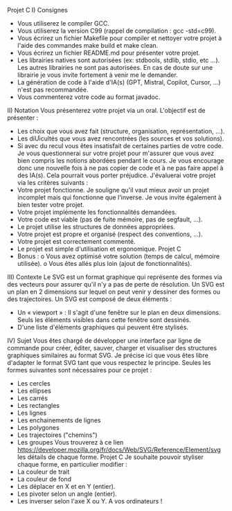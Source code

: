 Projet C
I) Consignes
- Vous utiliserez le compiler GCC.
- Vous utiliserez la version C99 (rappel de compilation : gcc -std=c99).
- Vous écrirez un fichier Makefile pour compiler et nettoyer votre projet à l'aide des
commandes make build et make clean.
- Vous écrirez un fichier README.md pour présenter votre projet.
- Les librairies natives sont autorisées (ex: stdbools, stdlib, stdio, etc ...). Les
autres librairies ne sont pas autorisées. En cas de doute sur une librairie je vous
invite fortement à venir me le demander.
- La génération de code à l'aide d'IA(s) (GPT, Mistral, Copilot, Cursor, ...) n'est pas
recommandée.
- Vous commenterez votre code au format javadoc.


II) Notation
Vous présenterez votre projet via un oral. L'objectif est de présenter :
- Les choix que vous avez fait (structure, organisation, représentation, ...).
- Les diƯicultés que vous avez rencontrées (les sources et vos solutions).
- Si avec du recul vous êtes insatisfait de certaines parties de votre code.
Je vous questionnerai sur votre projet pour m'assurer que vous avez bien compris les
notions abordées pendant le cours. Je vous encourage donc une nouvelle fois à ne pas
copier de code et à ne pas faire appel à des IA(s). Cela pourrait vous porter préjudice.
J'évaluerai votre projet via les critères suivants :
- Votre projet fonctionne. Je souligne qu'il vaut mieux avoir un projet incomplet
mais qui fonctionne que l'inverse. Je vous invite également à bien tester votre
projet.
- Votre projet implémente les fonctionnalités demandées.
- Votre code est viable (pas de fuite mémoire, pas de segfault, ...).
- Le projet utilise les structures de données appropriées.
- Votre projet est propre et organisé (respect des conventions, ...).
- Votre projet est correctement commenté.
- Le projet est simple d'utilisation et ergonomique.
Projet C
- Bonus :
o Vous avez optimisé votre solution (temps de calcul, mémoire utilisée).
o Vous êtes allés plus loin (ajout de fonctionnalités).


III) Contexte
Le SVG est un format graphique qui représente des formes via des vecteurs pour assurer
qu'il n'y a pas de perte de résolution. Un SVG est un plan en 2 dimensions sur lequel on
peut venir y dessiner des formes ou des trajectoires. Un SVG est composé de deux
éléments :
- Un « viewport » : Il s'agit d'une fenêtre sur le plan en deux dimensions. Seuls les
éléments visibles dans cette fenêtre sont dessinés.
- D'une liste d'éléments graphiques qui peuvent être stylisés.


IV) Sujet
Vous êtes chargé de développer une interface par ligne de commande pour créer, éditer,
sauver, charger et visualiser des structures graphiques similaires au format SVG. Je
précise ici que vous êtes libre d'adapter le format SVG tant que vous respectez le
principe. Seules les formes suivantes sont nécessaires pour ce projet :
- Les cercles
- Les ellipses
- Les carrés
- Les rectangles
- Les lignes
- Les enchainements de lignes
- Les polygones
- Les trajectoires ("chemins")
- Les groupes
Vous trouverez à ce lien
https://developer.mozilla.org/fr/docs/Web/SVG/Reference/Element/svg les détails de
chaque forme.
Projet C
Je souhaite pouvoir styliser chaque forme, en particulier modifier :
- La couleur de trait
- La couleur de fond
- Les déplacer en X et en Y (entier).
- Les pivoter selon un angle (entier).
- Les inverser selon l'axe X ou Y.
A vos ordinateurs ! 